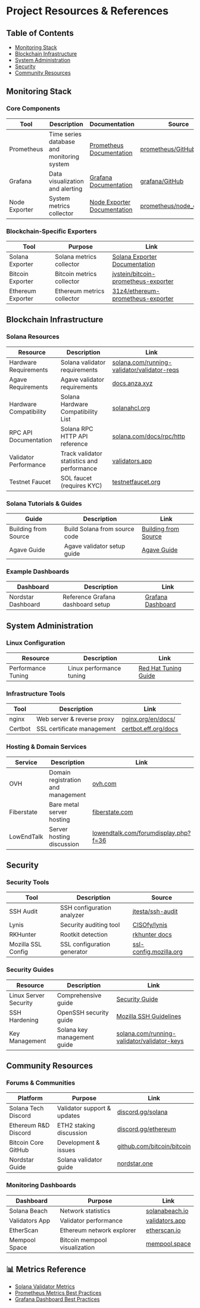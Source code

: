 # Project Resources & References

## Table of Contents
- [Monitoring Stack](#monitoring-stack)
- [Blockchain Infrastructure](#blockchain-infrastructure)
- [System Administration](#system-administration)
- [Security](#security)
- [Community Resources](#community-resources)

## Monitoring Stack

### Core Components
| Tool | Description | Documentation | Source |
|------|-------------|---------------|--------|
| Prometheus | Time series database and monitoring system | [Prometheus Documentation](https://prometheus.io/docs/introduction/overview/) | [prometheus/GitHub](https://github.com/prometheus/prometheus) |
| Grafana | Data visualization and alerting | [Grafana Documentation](https://grafana.com/docs/) | [grafana/GitHub](https://github.com/grafana/grafana) |
| Node Exporter | System metrics collector | [Node Exporter Documentation](https://prometheus.io/docs/guides/node-exporter/) | [prometheus/node_exporter](https://github.com/prometheus/node_exporter) |

### Blockchain-Specific Exporters
| Tool | Purpose | Link |
|------|---------|------|
| Solana Exporter | Solana metrics collector | [Solana Exporter Documentation](https://github.com/mrgnlabs/solana-exporter) |
| Bitcoin Exporter | Bitcoin metrics collector | [jvstein/bitcoin-prometheus-exporter](https://github.com/jvstein/bitcoin-prometheus-exporter) |
| Ethereum Exporter | Ethereum metrics collector | [31z4/ethereum-prometheus-exporter](https://github.com/31z4/ethereum-prometheus-exporter) |

## Blockchain Infrastructure

### Solana Resources
| Resource | Description | Link |
|----------|-------------|------|
| Hardware Requirements | Solana validator requirements | [solana.com/running-validator/validator-reqs](https://solana.com/running-validator/validator-reqs) |
| Agave Requirements | Agave validator requirements | [docs.anza.xyz](https://docs.anza.xyz/operations/requirements) |
| Hardware Compatibility | Solana Hardware Compatibility List | [solanahcl.org](https://solanahcl.org/) |
| RPC API Documentation | Solana RPC HTTP API reference | [solana.com/docs/rpc/http](https://solana.com/docs/rpc/http) |
| Validator Performance | Track validator statistics and performance | [validators.app](https://www.validators.app/) |
| Testnet Faucet | SOL faucet (requires KYC) | [testnetfaucet.org](https://www.testnetfaucet.org/) |

### Solana Tutorials & Guides
| Guide | Description | Link |
|-------|-------------|------|
| Building from Source | Build Solana from source code | [Building from Source](https://github.com/agjell/sol-tutorials/blob/master/building-solana-from-source.md) |
| Agave Guide | Agave validator setup guide | [Agave Guide](https://github.com/agjell/sol-tutorials/blob/master/agave-beginners-guide.md) |

### Example Dashboards
| Dashboard | Description | Link |
|-----------|-------------|------|
| Nordstar Dashboard | Reference Grafana dashboard setup | [Grafana Dashboard](https://grafana.com/grafana/dashboards/b97d2afafc7444c9bcd90f094114e432) |

## System Administration

### Linux Configuration
| Resource | Description | Link |
|----------|-------------|------|
| Performance Tuning | Linux performance tuning | [Red Hat Tuning Guide](https://access.redhat.com/documentation/en-us/red_hat_enterprise_linux/8/html/monitoring_and_managing_system_status_and_performance/getting-started-with-tuned_monitoring-and-managing-system-status-and-performance#ch-Tuned-overview) |

### Infrastructure Tools
| Tool | Description | Link |
|------|-------------|------|
| nginx | Web server & reverse proxy | [nginx.org/en/docs/](https://nginx.org/en/docs/) |
| Certbot | SSL certificate management | [certbot.eff.org/docs](https://certbot.eff.org/docs) |

### Hosting & Domain Services
| Service | Description | Link |
|---------|-------------|------|
| OVH | Domain registration and management | [ovh.com](https://www.ovh.com/) |
| Fiberstate | Bare metal server hosting | [fiberstate.com](https://www.fiberstate.com/) |
| LowEndTalk | Server hosting discussion | [lowendtalk.com/forumdisplay.php?f=36](https://www.lowendtalk.com/forumdisplay.php?f=36) |

## Security

### Security Tools
| Tool | Description | Source |
|------|-------------|--------|
| SSH Audit | SSH configuration analyzer | [jtesta/ssh-audit](https://github.com/jtesta/ssh-audit) |
| Lynis | Security auditing tool | [CISOfy/lynis](https://github.com/CISOfy/lynis) |
| RKHunter | Rootkit detection | [rkhunter docs](https://rkhunter.sourceforge.net/) |
| Mozilla SSL Config | SSL configuration generator | [ssl-config.mozilla.org](https://ssl-config.mozilla.org/) |

### Security Guides
| Resource | Description | Link |
|----------|-------------|------|
| Linux Server Security | Comprehensive guide | [Security Guide](https://github.com/imthenachoman/How-To-Secure-A-Linux-Server) |
| SSH Hardening | OpenSSH security guide | [Mozilla SSH Guidelines](https://infosec.mozilla.org/guidelines/openssh) |
| Key Management | Solana key management guide | [solana.com/running-validator/validator-keys](https://solana.com/running-validator/validator-keys) |

## Community Resources

### Forums & Communities
| Platform | Purpose | Link |
|----------|----------|------|
| Solana Tech Discord | Validator support & updates | [discord.gg/solana](https://discord.gg/solana) |
| Ethereum R&D Discord | ETH2 staking discussion | [discord.gg/ethereum](https://discord.gg/ethereum) |
| Bitcoin Core GitHub | Development & issues | [github.com/bitcoin/bitcoin](https://github.com/bitcoin/bitcoin) |
| Nordstar Guide | Solana validator guide | [nordstar.one](https://nordstar.one/) |

### Monitoring Dashboards
| Dashboard | Purpose | Link |
|-----------|----------|------|
| Solana Beach | Network statistics | [solanabeach.io](https://solanabeach.io/) |
| Validators App | Validator performance | [validators.app](https://www.validators.app/) |
| EtherScan | Ethereum network explorer | [etherscan.io](https://etherscan.io/) |
| Mempool Space | Bitcoin mempool visualization | [mempool.space](https://mempool.space/) |

## 📊 Metrics Reference
- [Solana Validator Metrics](https://docs.solana.com/developing/network/validating/validator-monitoring#metrics)
- [Prometheus Metrics Best Practices](https://prometheus.io/docs/practices/naming/)
- [Grafana Dashboard Best Practices](https://grafana.com/docs/grafana/latest/dashboards/best-practices/)

